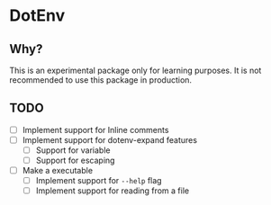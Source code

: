 # DotEnv

## Why?

This is an experimental package only for learning purposes. It is not recommended to use this package in production.

## TODO

- [ ] Implement support for Inline comments
- [ ] Implement support for dotenv-expand features
  - [ ] Support for variable
  - [ ] Support for escaping
- [ ] Make a executable
  - [ ] Implement support for `--help` flag
  - [ ] Implement support for reading from a file
